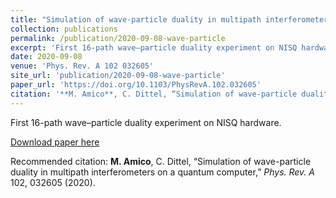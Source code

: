 ```yaml
---
title: "Simulation of wave-particle duality in multipath interferometers on a quantum computer"
collection: publications
permalink: /publication/2020-09-08-wave-particle
excerpt: 'First 16-path wave–particle duality experiment on NISQ hardware.'
date: 2020-09-08
venue: 'Phys. Rev. A 102 032605'
site_url: 'publication/2020-09-08-wave-particle'
paper_url: 'https://doi.org/10.1103/PhysRevA.102.032605'
citation: '**M. Amico**, C. Dittel, “Simulation of wave-particle duality in multipath interferometers on a quantum computer,” *Phys. Rev. A* 102, 032605 (2020).'
---
```

First 16-path wave–particle duality experiment on NISQ hardware.

[Download paper here](https://doi.org/10.1103/PhysRevA.102.032605)

Recommended citation: **M. Amico**, C. Dittel, “Simulation of wave-particle duality in multipath interferometers on a quantum computer,” *Phys. Rev. A* 102, 032605 (2020).